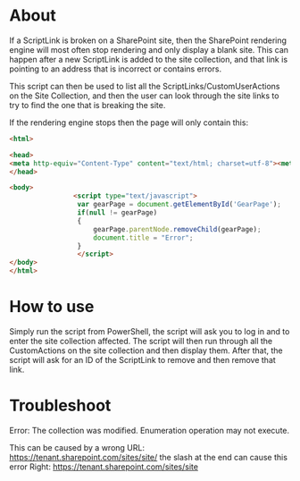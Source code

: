 # About

If a ScriptLink is broken on a SharePoint site, then the SharePoint rendering engine will most often stop rendering and only display a blank site. This can happen after a new ScriptLink is added to the site collection, and that link is pointing to an address that is incorrect or contains errors.

This script can then be used to list all the ScriptLinks/CustomUserActions on the Site Collection, and then the user can look through the site links to try to find the one that is breaking the site.

If the rendering engine stops then the page will only contain this:

```html
<html>

<head>
<meta http-equiv="Content-Type" content="text/html; charset=utf-8"><meta name="Robots" content="NOINDEX ">
</head>

<body>
                <script type="text/javascript">
                 var gearPage = document.getElementById('GearPage');
                 if(null != gearPage)
                 {
                     gearPage.parentNode.removeChild(gearPage);
                     document.title = "Error";
                 }
                 </script>
</body>
</html>
```


# How to use
Simply run the script from PowerShell, the script will ask you to log in and to enter the site collection affected.
The script will then run through all the CustomActions on the site collection and then display them. After that, the script will ask
for an ID of the ScriptLink to remove and then remove that link. 

# Troubleshoot
Error: The collection was modified. Enumeration operation may not execute. 

This can be caused by a wrong URL: https://tenant.sharepoint.com/sites/site/ the slash at the end can cause this error
Right: https://tenant.sharepoint.com/sites/site